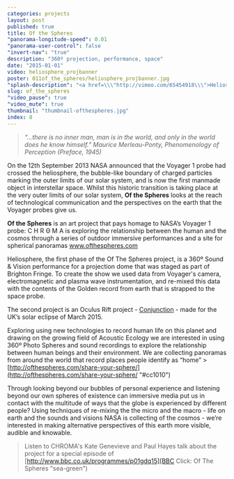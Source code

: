 ```yaml
---
categories: projects
layout: post
published: true
title: Of the Spheres
"panorama-longitude-speed": 0.01
"panorama-user-control": false
"invert-nav": "true"
description: "360º projection, performance, space"
date: "2015-01-01"
video: heliosphere_projbanner
poster: 011of_the_spheres/heliosphere_projbanner.jpg
"splash-description": "<a href=\\\"http://vimeo.com/65454918\\\">Heliosphere trailer</a> from <a href=\\\"http://vimeo.com/chromaspace\\\">C H R Θ M A</a> on Vimeo."
slug: of_the_spheres
"video_pause": true
"video_mute": true
thumbnail: "thumbnail-ofthespheres.jpg"
index: 8
---
```


> _“…there is no inner man, man is in the world, and only in the world does he know himself.” Maurice Merleau-Ponty, Phenomenology of Perception (Preface, 1945)_

On the 12th September 2013 NASA announced that the Voyager 1 probe had crossed the heliosphere, the bubble-like boundary of charged particles marking the outer limits of our solar system, and is now the first manmade object in interstellar space. Whilst this historic transition is taking place at the very outer limits of our solar system, <b>Of the Spheres</b> looks at the reach of technological communication and the perspectives on the earth that the Voyager probes give us.

<b>Of the Spheres</b> is an art project that pays homage to NASA’s Voyager 1 probe: C H R Θ M A is exploring the relationship between the human and the cosmos through a series of outdoor immersive performances and a site for spherical panoramas  <a href="http://www.ofthespheres.com" target="_blank">www.ofthespheres.com</a>

Heliosphere, the first phase of the Of The Spheres project, is a 360º Sound & Vision performance for a projection dome that was staged as part of Brighton Fringe. To create the show we used data from Voyager's camera, electromagnetic and plasma wave instrumentation, and re-mixed this data with the contents of the Golden record from earth that is strapped to the space probe.

The second project is an Oculus Rift project - [Conjunction](http://chroma.space/projects/conjunction.html) - made for the UK’s solar eclipse of March 2015.

Exploring using new technologies to record human life on this planet and drawing on the growing field of Acoustic Ecology we are interested in using 360º Photo Spheres and sound recordings to explore the relationship between human beings and their environment. We are collecting panoramas from around the world that record places people identify as “home”  >[http://ofthespheres.com/share-your-sphere/](http://ofthespheres.com/share-your-sphere/ "#cc1010")

Through looking beyond our bubbles of personal experience and listening beyond our own spheres of existence can immersive media put us in contact with the multitude of ways that the globe is experienced by different people?  Using techniques of re-mixing the the micro and the macro - life on earth and the sounds and visions NASA is collecting of the cosmos - we’re interested in making alternative perspectives of this earth more visible, audible and knowable.

> Listen to CHROMA's Kate Genevieve and Paul Hayes talk about the project for a special episode of [http://www.bbc.co.uk/programmes/p01gdq15](BBC Click: Of The Spheres "sea-green")

